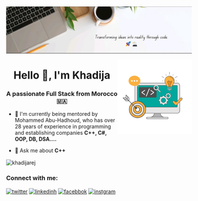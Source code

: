 <!--Banner-->
![Banner Image](./banner.jpg)

<div>
  <img align="right" width="40%" src="./image.png">
</div>


<h1 align="center">Hello 👋, I'm Khadija</h1>
<h3 align="center">A passionate Full Stack from Morocco 🇲🇦</h3>


- 🚀 I'm currently being mentored by Mohammed Abu-Hadhoud, who has over 28 years of experience in programming and establishing companies **C++, C#, OOP, DB, DSA....**

- 💬 Ask me about **C++**
  
<p><img align="center" src="https://github-readme-streak-stats.herokuapp.com/?user=khadijarej&" alt="khadijarej" /></p>


<h3 align="left">Connect with me:</h3>
<p align="left">
<a href="https://twitter.com/twitter" target="blank"><img align="center" src="https://raw.githubusercontent.com/rahuldkjain/github-profile-readme-generator/master/src/images/icons/Social/twitter.svg" alt="twitter" height="30" width="40" /></a>
<a href="https://linkedin.com/in/linkedinh" target="blank"><img align="center" src="https://raw.githubusercontent.com/rahuldkjain/github-profile-readme-generator/master/src/images/icons/Social/linked-in-alt.svg" alt="linkedinh" height="30" width="40" /></a>
<a href="https://fb.com/facebbok" target="blank"><img align="center" src="https://raw.githubusercontent.com/rahuldkjain/github-profile-readme-generator/master/src/images/icons/Social/facebook.svg" alt="facebbok" height="30" width="40" /></a>
<a href="https://instagram.com/instgram" target="blank"><img align="center" src="https://raw.githubusercontent.com/rahuldkjain/github-profile-readme-generator/master/src/images/icons/Social/instagram.svg" alt="instgram" height="30" width="40" /></a>
</p>


